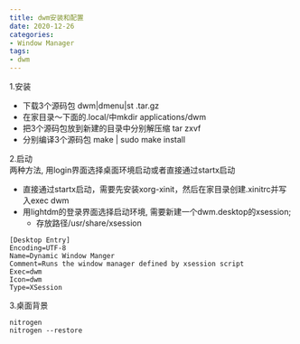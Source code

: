 ```yaml
---
title: dwm安装和配置
date: 2020-12-26
categories:
- Window Manager
tags:
- dwm
---
```

1.安装<br>
* 下载3个源码包 dwm\|dmenu\|st .tar.gz
* 在家目录～下面的.local/中mkdir applications/dwm
* 把3个源码包放到新建的目录中分别解压缩 tar zxvf
* 分别编译3个源码包 make \| sudo make install

2.启动<br>
两种方法, 用login界面选择桌面环境启动或者直接通过startx启动<br>

* 直接通过startx启动，需要先安装xorg-xinit，然后在家目录创建.xinitrc并写入exec dwm
* 用lightdm的登录界面选择启动环境, 需要新建一个dwm.desktop的xsession;
	* 存放路径/usr/share/xsession

```
[Desktop Entry]
Encoding=UTF-8
Name=Dynamic Window Manger
Comment=Runs the window manager defined by xsession script
Exec=dwm
Icon=dwm
Type=XSession
```
3.桌面背景<br>
```
nitrogen 
nitrogen --restore
```
